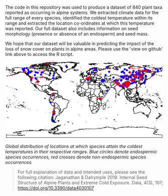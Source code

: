 The code in this repository was used to produce a dataset of 840 plant taxa reported as occurring in alpine systems.  We extracted climate data for the full range of every species, identified the coldest temperature within its range and extracted the location co-ordinates at which this temperature was reported.  Our full dataset also includes information on seed morphology (presence or absence of an endosperm) and seed mass.

We hope that our dataset will be valuable in predicting the impact of the loss of snow cover on plants in alpine areas.  Please use the 'view on github' link above to access the R script.

![](seeds_and_cold_map_crop.png)

  *Global distribution of locations at which species attain the coldest temperatures in their respective ranges. Blue circles denote endospermic species occurrences, red crosses denote non-endospermic species occurrences.*

>For full explanation of data and intended uses, please see the following citation:
Jaganathan & Dalrymple 2019. Internal Seed Structure of Alpine Plants and Extreme Cold Exposure. Data, 4(3), 107; https://doi.org/10.3390/data4030107
